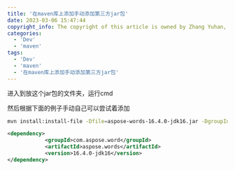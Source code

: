 ```yaml
---
title: '在maven库上添加手动添加第三方jar包'
date: 2023-03-06 15:47:44
copyright_info: The copyright of this article is owned by Zhang Yuhan, and it follows the CC BY-NC-SA 4.0 agreement. For reprinting, please attach the original source link and this statement
categories: 
  - 'Dev'
  - 'maven'
tags: 
  - 'Dev'
  - 'maven'
  - '在maven库上添加手动添加第三方jar包'
---
```

进入到放这个jar包的文件夹，运行cmd

然后根据下面的例子手动自己可以尝试着添加
```bash
mvn install:install-file -Dfile=aspose-words-16.4.0-jdk16.jar -DgroupId=com.aspose.word  -DartifactId=aspose.words -Dversion=16.4.0-jdk16 -Dpackaging=jar -DgeneratePom=true
```

```xml
<dependency>
			<groupId>com.aspose.word</groupId>
			<artifactId>aspose.words</artifactId>
			<version>16.4.0-jdk16</version>
</dependency>
```
